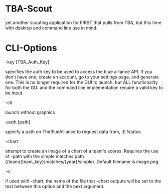 # TBA-Scout
yet another scouting application for FIRST that pulls from TBA, but this time with desktop and command line use in mind. 

# CLI-Options
-key [TBA_Auth_Key] 

specifies the auth key to be used to access the blue alliance API. If you don't have one, create an account, go to your settings page, and generate one. This is no longer required for the GUI to launch, but ALL functionality for both the GUI and the command line implementation require a valid key to be input.
    
-cli

launch without graphics

-path [path]

specify a path on TheBlueAlliance to request data from, IE /status

-chart

attempt to create an image of a chart of a team's scores. Requires the use of -path with the simple matches path (/team/{team_key}/matches/{year}/simple). Default filename is image.png.

-o

if used with -chart, the name of the file that -chart outputs will be set to the text between this option and the next argument.

